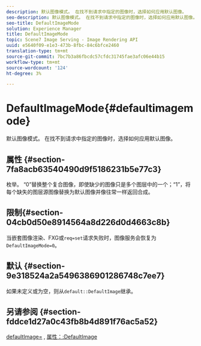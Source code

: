 ```yaml
---
description: 默认图像模式。 在找不到请求中指定的图像时，选择如何应用默认图像。
seo-description: 默认图像模式。 在找不到请求中指定的图像时，选择如何应用默认图像。
seo-title: DefaultImageMode
solution: Experience Manager
title: DefaultImageMode
topic: Scene7 Image Serving - Image Rendering API
uuid: e5640f09-e1e3-473b-8fbc-84c6bfce2460
translation-type: tm+mt
source-git-commit: 7bc7b3a86fbcdc57cfdc31745fae3afc06e44b15
workflow-type: tm+mt
source-wordcount: '124'
ht-degree: 3%

---
```



# DefaultImageMode{#defaultimagemode}

默认图像模式。 在找不到请求中指定的图像时，选择如何应用默认图像。

## 属性 {#section-7fa8acb63540490d9f5186231b5e77c3}

枚举。 “0”替换整个复合图像，即使缺少的图像只是多个图层中的一个；“1”，将每个缺失的图层源图像替换为默认图像并像往常一样返回合成。

## 限制{#section-04cb0d50e8914564a8d226d0d4663c8b}

当嵌套图像渲染、FXG或`req=set`请求失败时，图像服务会恢复为`DefaultImageMode=0`。

## 默认 {#section-9e318524a2a5496386901286748c7ee7}

如果未定义或为空，则从`default::DefaultImage`继承。

## 另请参阅 {#section-fddce1d27a0c43fb8b4d891f76ac5a52}

[defaultImage=](../../../../../is-api/image-catalog/image-serving-api-ref/c-image-catalog-reference/c-attributes-reference/r-is-cat-defaultimage.md#reference-8e9900e129f54ed68462a3c2fc3bc433) , [属性：:DefaultImage](../../../../../is-api/http-ref/image-serving-api-ref/c-http-protocol-reference/c-command-reference/r-is-http-defaultimage.md#reference-209aa6ce830f490483412eb26af67fd2)

